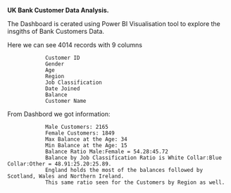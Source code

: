 **UK Bank Customer Data Analysis.**

The Dashboard is cerated using Power BI Visualisation tool to explore the insgiths of Bank Customers Data. 

Here we can see 4014 records with 9 columns 

                Customer ID
                Gender 
                Age
                Region
                Job Classification
                Date Joined
                Balance
                Customer Name

From Dashbord we got information: 

                Male Customers: 2165 
                Female Customers: 1849 
                Max Balance at the Age: 34 
                Min Balance at the Age: 15 
                Balance Ratio Male:Female = 54.28:45.72 
                Balance by Job Classification Ratio is White Collar:Blue Collar:Other = 48.91:25.20:25.89. 
                England holds the most of the balances followed by Scotland, Wales and Northern Ireland. 
                This same ratio seen for the Customers by Region as well.

